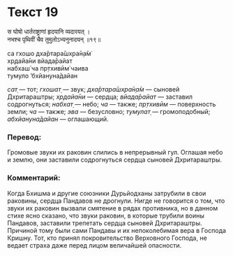# Текст 19

स घोषो धार्तराष्ट्राणां हृदयानि व्यदारयत् ।  
नभश्च पृथिवीं चैव तुमुलोऽभ्यनुनादयन् ॥१९॥

са гхошо дха̄ртара̄шх̣ра̄н̣а̄м̇  
хр̣дайа̄ни вйада̄райат  
набхаш́ ча пр̣тхивӣм̇ чаива  
тумуло ’бхйануна̄дайан

_сат̣_ — тот; _гхошат̣_ — звук; _дха̄ртара̄шх̣ра̄н̣а̄м_ — сыновей Дхритараштры; _хр̣дайа̄ни_ — сердца; _вйада̄райат_ — заставил содрогнуться; _набхат̣_ — небо; _ча_ — также; _пр̣тхивӣм_ — поверхность земли; _ча_ — также; _эва_ — безусловно; _тумулат̣_ — громоподобный; _абхйануна̄дайан_ — оглашающий.

### Перевод:

Громовые звуки их раковин слились в непрерывный гул. Оглашая небо и землю, они заставили содрогнуться сердца сыновей Дхритараштры.

### Комментарий:

Когда Бхишма и другие союзники Дурьйодханы затрубили в свои раковины, сердца Пандавов не дрогнули. Нигде не говорится о том, что звуки их раковин вызвали смятение в рядах противника, но в данном стихе ясно сказано, что звуки раковин, в которые трубили воины Пандавов, заставили трепетать сердца сыновей Дхритараштры. Причиной тому были сами Пандавы и их непоколебимая вера в Господа Кришну. Тот, кто принял покровительство Верховного Господа, не ведает страха даже перед лицом величайшей опасности.